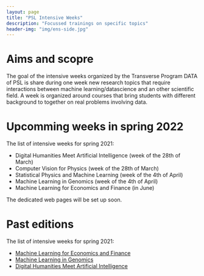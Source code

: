 ```yaml
---
layout: page
title: "PSL Intensive Weeks"
description: "Focussed trainings on specific topics"
header-img: "img/ens-side.jpg"
---
```




# Aims and scopre
The goal of the intensive weeks organized by the Transverse Program
DATA of PSL is share during one week new research topics that require
interactions between machine learning/datascience and an other
scientific field. A week is organized around courses that bring
students with different background to together on real problems
involving data.





# Upcomming weeks in spring 2022

The list of intensive weeks for spring 2021:


- Digital Humanities Meet Artificial Intelligence (week of the 28th of March)
- Computer Vision for Physics (week of the 28th of March)
- Statistical Physics and Machine Learning (week of the 4th of April)
- Machine Learning in Genomics (week of the 4th of April)
- Machine Learning for Economics and Finance (in June)


The dedicated web pages will be set up soon. 



# Past editions 
The list of intensive weeks for spring 2021:
- [Machine Learning for Economics and Finance](../past/intensive-week-ecofi-2021)
- [Machine Learning in Genomics](../past/intensive-week-genomics-2021)
- [Digital Humanities Meet Artificial Intelligence](../past/intensive-week-dhai-2021)
